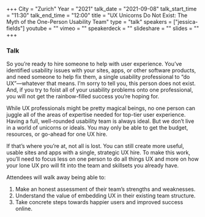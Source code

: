 +++
City = "Zurich"
Year = "2021"
talk_date = "2021-09-08"
talk_start_time = "11:30"
talk_end_time = "12:00"
title = "UX Unicorns Do Not Exist: The Myth of the One-Person Usability Team"
type = "talk"
speakers = ["jessica-fields"]
youtube = ""
vimeo = ""
speakerdeck = ""
slideshare = ""
slides = ""
+++

### Talk

So you’re ready to hire someone to help with user experience. You’ve identified usability issues with your sites, apps, or other software products, and need someone to help fix them, a single usability professional to “do UX”—whatever that means. I’m sorry to tell you, this person does not exist. And, if you try to foist all of your usability problems onto one professional, you will not get the rainbow-filled success you’re hoping for.

While UX professionals might be pretty magical beings, no one person can juggle all of the areas of expertise needed for top-tier user experience. Having a full, well-rounded usability team is always ideal. But we don’t live in a world of unicorns or ideals. You may only be able to get the budget, resources, or go-ahead for one UX hire.

If that’s where you’re at, not all is lost. You can still create more useful, usable sites and apps with a single, strategic UX hire. To make this work, you’ll need to focus less on one person to do all things UX and more on how your lone UX pro will fit into the team and skillsets you already have.

Attendees will walk away being able to:

1. Make an honest assessment of their team’s strengths and weaknesses.
2. Understand the value of embedding UX in their existing team structure.
3. Take concrete steps towards happier users and improved success online.